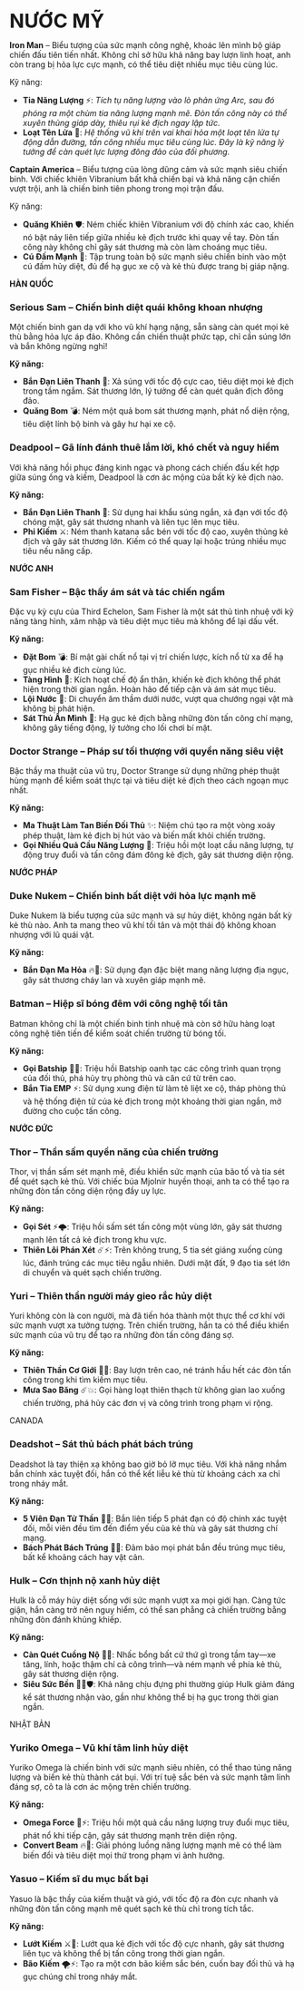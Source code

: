 <span style="font-size: 34px; font-weight: bold;">NƯỚC MỸ</span>

**Iron Man** – Biểu tượng của sức mạnh công nghệ, khoác lên mình bộ giáp chiến đấu tiên tiến nhất. Không chỉ sở hữu khả năng bay lượn linh hoạt, anh còn trang bị hỏa lực cực mạnh, có thể tiêu diệt nhiều mục tiêu cùng lúc.

Kỹ năng:

- **Tia Năng Lượng** ⚡: *Tích tụ năng lượng vào lò phản ứng Arc, sau đó phóng ra một chùm tia năng lượng mạnh mẽ. Đòn tấn công này có thể xuyên thủng giáp dày, thiêu rụi kẻ địch ngay lập tức.*
- **Loạt Tên Lửa** 🚀: *Hệ thống vũ khí trên vai khai hỏa một loạt tên lửa tự động dẫn đường, tấn công nhiều mục tiêu cùng lúc. Đây là kỹ năng lý tưởng để càn quét lực lượng đông đảo của đối phương.*

**Captain America** – Biểu tượng của lòng dũng cảm và sức mạnh siêu chiến binh. Với chiếc khiên Vibranium bất khả chiến bại và khả năng cận chiến vượt trội, anh là chiến binh tiên phong trong mọi trận đấu.

Kỹ năng:

- **Quăng Khiên** 🛡️: Ném chiếc khiên Vibranium với độ chính xác cao, khiến nó bật nảy liên tiếp giữa nhiều kẻ địch trước khi quay về tay. Đòn tấn công này không chỉ gây sát thương mà còn làm choáng mục tiêu.
- **Cú Đấm Mạnh** 👊: Tập trung toàn bộ sức mạnh siêu chiến binh vào một cú đấm hủy diệt, đủ để hạ gục xe cộ và kẻ thù được trang bị giáp nặng.

**HÀN QUỐC**

### **Serious Sam** – Chiến binh diệt quái không khoan nhượng

Một chiến binh gan dạ với kho vũ khí hạng nặng, sẵn sàng càn quét mọi kẻ thù bằng hỏa lực áp đảo. Không cần chiến thuật phức tạp, chỉ cần súng lớn và bắn không ngừng nghỉ!

**Kỹ năng:**

- **Bắn Đạn Liên Thanh** 🔫: Xả súng với tốc độ cực cao, tiêu diệt mọi kẻ địch trong tầm ngắm. Sát thương lớn, lý tưởng để càn quét quân địch đông đảo.
- **Quăng Bom** 💣: Ném một quả bom sát thương mạnh, phát nổ diện rộng, tiêu diệt lính bộ binh và gây hư hại xe cộ.

### **Deadpool** – Gã lính đánh thuê lắm lời, khó chết và nguy hiểm

Với khả năng hồi phục đáng kinh ngạc và phong cách chiến đấu kết hợp giữa súng ống và kiếm, Deadpool là cơn ác mộng của bất kỳ kẻ địch nào.

**Kỹ năng:**

- **Bắn Đạn Liên Thanh** 🔫: Sử dụng hai khẩu súng ngắn, xả đạn với tốc độ chóng mặt, gây sát thương nhanh và liên tục lên mục tiêu.
- **Phi Kiếm** ⚔️: Ném thanh katana sắc bén với tốc độ cao, xuyên thủng kẻ địch và gây sát thương lớn. Kiếm có thể quay lại hoặc trúng nhiều mục tiêu nếu nâng cấp.

**NƯỚC ANH**
### **Sam Fisher** – Bậc thầy ám sát và tác chiến ngầm

Đặc vụ kỳ cựu của Third Echelon, Sam Fisher là một sát thủ tinh nhuệ với kỹ năng tàng hình, xâm nhập và tiêu diệt mục tiêu mà không để lại dấu vết.

**Kỹ năng:**

- **Đặt Bom** 💣: Bí mật gài chất nổ tại vị trí chiến lược, kích nổ từ xa để hạ gục nhiều kẻ địch cùng lúc.
- **Tàng Hình** 👤: Kích hoạt chế độ ẩn thân, khiến kẻ địch không thể phát hiện trong thời gian ngắn. Hoàn hảo để tiếp cận và ám sát mục tiêu.
- **Lội Nước** 🌊: Di chuyển âm thầm dưới nước, vượt qua chướng ngại vật mà không bị phát hiện.
- **Sát Thủ Ẩn Mình** 🔪: Hạ gục kẻ địch bằng những đòn tấn công chí mạng, không gây tiếng động, lý tưởng cho lối chơi bí mật.

### **Doctor Strange** – Pháp sư tối thượng với quyền năng siêu việt

Bậc thầy ma thuật của vũ trụ, Doctor Strange sử dụng những phép thuật hùng mạnh để kiểm soát thực tại và tiêu diệt kẻ địch theo cách ngoạn mục nhất.

**Kỹ năng:**

- **Ma Thuật Làm Tan Biến Đối Thủ** ✨: Niệm chú tạo ra một vòng xoáy phép thuật, làm kẻ địch bị hút vào và biến mất khỏi chiến trường.
- **Gọi Nhiều Quả Cầu Năng Lượng** 🔮: Triệu hồi một loạt cầu năng lượng, tự động truy đuổi và tấn công đám đông kẻ địch, gây sát thương diện rộng.

**NƯỚC PHÁP**

### **Duke Nukem** – Chiến binh bất diệt với hỏa lực mạnh mẽ

Duke Nukem là biểu tượng của sức mạnh và sự hủy diệt, không ngán bất kỳ kẻ thù nào. Anh ta mang theo vũ khí tối tân và một thái độ không khoan nhượng với lũ quái vật.

**Kỹ năng:**

- **Bắn Đạn Ma Hỏa** 🔥🔫: Sử dụng đạn đặc biệt mang năng lượng địa ngục, gây sát thương cháy lan và xuyên giáp mạnh mẽ.

### **Batman** – Hiệp sĩ bóng đêm với công nghệ tối tân

Batman không chỉ là một chiến binh tinh nhuệ mà còn sở hữu hàng loạt công nghệ tiên tiến để kiểm soát chiến trường từ bóng tối.

**Kỹ năng:**

- **Gọi Batship** 🦇🚀: Triệu hồi Batship oanh tạc các công trình quan trọng của đối thủ, phá hủy trụ phòng thủ và căn cứ từ trên cao.
- **Bắn Tia EMP** ⚡: Sử dụng xung điện từ làm tê liệt xe cộ, tháp phòng thủ và hệ thống điện tử của kẻ địch trong một khoảng thời gian ngắn, mở đường cho cuộc tấn công.

**NƯỚC ĐỨC**

### **Thor** – Thần sấm quyền năng của chiến trường

Thor, vị thần sấm sét mạnh mẽ, điều khiển sức mạnh của bão tố và tia sét để quét sạch kẻ thù. Với chiếc búa Mjolnir huyền thoại, anh ta có thể tạo ra những đòn tấn công diện rộng đầy uy lực.

**Kỹ năng:**

- **Gọi Sét** ⚡🌩️: Triệu hồi sấm sét tấn công một vùng lớn, gây sát thương mạnh lên tất cả kẻ địch trong khu vực.
- **Thiên Lôi Phán Xét** ☄️⚡: Trên không trung, 5 tia sét giáng xuống cùng lúc, đánh trúng các mục tiêu ngẫu nhiên. Dưới mặt đất, 9 đạo tia sét lớn di chuyển và quét sạch chiến trường.

### **Yuri** – Thiên thần người máy gieo rắc hủy diệt

Yuri không còn là con người, mà đã tiến hóa thành một thực thể cơ khí với sức mạnh vượt xa tưởng tượng. Trên chiến trường, hắn ta có thể điều khiển sức mạnh của vũ trụ để tạo ra những đòn tấn công đáng sợ.

**Kỹ năng:**

- **Thiên Thần Cơ Giới** 🤖👼: Bay lượn trên cao, né tránh hầu hết các đòn tấn công trong khi tìm kiếm mục tiêu.
- **Mưa Sao Băng** ☄️💥: Gọi hàng loạt thiên thạch từ không gian lao xuống chiến trường, phá hủy các đơn vị và công trình trong phạm vi rộng.

CANADA

### **Deadshot** – Sát thủ bách phát bách trúng

Deadshot là tay thiện xạ không bao giờ bỏ lỡ mục tiêu. Với khả năng nhắm bắn chính xác tuyệt đối, hắn có thể kết liễu kẻ thù từ khoảng cách xa chỉ trong nháy mắt.

**Kỹ năng:**

- **5 Viên Đạn Tử Thần** 🎯🔫: Bắn liên tiếp 5 phát đạn có độ chính xác tuyệt đối, mỗi viên đều tìm đến điểm yếu của kẻ thù và gây sát thương chí mạng.
- **Bách Phát Bách Trúng** 🎯🔥: Đảm bảo mọi phát bắn đều trúng mục tiêu, bất kể khoảng cách hay vật cản.

### **Hulk** – Cơn thịnh nộ xanh hủy diệt

Hulk là cỗ máy hủy diệt sống với sức mạnh vượt xa mọi giới hạn. Càng tức giận, hắn càng trở nên nguy hiểm, có thể san phẳng cả chiến trường bằng những đòn đánh khủng khiếp.

**Kỹ năng:**

- **Càn Quét Cuồng Nộ** 💪💥: Nhấc bổng bất cứ thứ gì trong tầm tay—xe tăng, lính, hoặc thậm chí cả công trình—và ném mạnh về phía kẻ thù, gây sát thương diện rộng.
- **Siêu Sức Bền** 🏋️‍♂️🛡️: Khả năng chịu đựng phi thường giúp Hulk giảm đáng kể sát thương nhận vào, gần như không thể bị hạ gục trong thời gian ngắn.

NHẬT BẢN

### **Yuriko Omega** – Vũ khí tâm linh hủy diệt

Yuriko Omega là chiến binh với sức mạnh siêu nhiên, có thể thao túng năng lượng và biến kẻ thù thành cát bụi. Với trí tuệ sắc bén và sức mạnh tâm linh đáng sợ, cô ta là cơn ác mộng trên chiến trường.

**Kỹ năng:**

- **Omega Force** 🔵⚡: Triệu hồi một quả cầu năng lượng truy đuổi mục tiêu, phát nổ khi tiếp cận, gây sát thương mạnh trên diện rộng.
- **Convert Beam** 🔥🔄: Giải phóng luồng năng lượng mạnh mẽ có thể làm biến đổi và tiêu diệt mọi thứ trong phạm vi ảnh hưởng.

### **Yasuo** – Kiếm sĩ du mục bất bại

Yasuo là bậc thầy của kiếm thuật và gió, với tốc độ ra đòn cực nhanh và những đòn tấn công mạnh mẽ quét sạch kẻ thù chỉ trong tích tắc.

**Kỹ năng:**

- **Lướt Kiếm** ⚔️💨: Lướt qua kẻ địch với tốc độ cực nhanh, gây sát thương liên tục và không thể bị tấn công trong thời gian ngắn.
- **Bão Kiếm** 🌪️⚡: Tạo ra một cơn bão kiếm sắc bén, cuốn bay đối thủ và hạ gục chúng chỉ trong nháy mắt.
